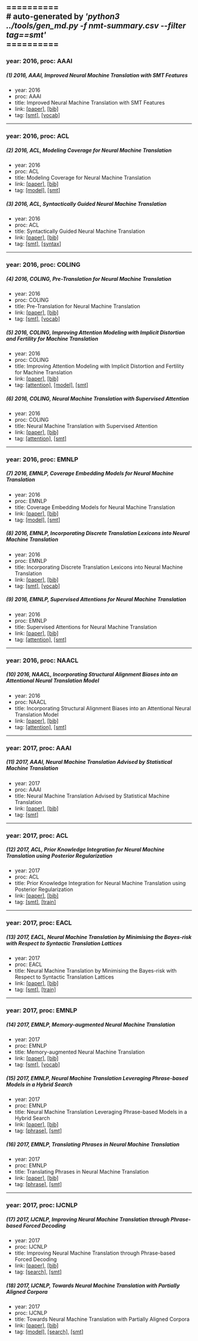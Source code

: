 ==========<br>
\# auto-generated by *'python3 ../tools/gen_md.py -f nmt-summary.csv --filter tag==smt'*<br>==========
-----
### year: 2016, proc: AAAI

##### (1) 2016, AAAI, Improved Neural Machine Translation with SMT Features

* year: 2016
* proc: AAAI
* title: Improved Neural Machine Translation with SMT Features
* link: [[paper]](https://www.aaai.org/ocs/index.php/AAAI/AAAI16/paper/view/12189), [[bib]](https://www.aaai.org/ocs/index.php/AAAI/AAAI16/paper/view/12189.bib)
* tag: [[smt]](smt.md), [[vocab]](vocab.md)


-----
### year: 2016, proc: ACL

##### (2) 2016, ACL, Modeling Coverage for Neural Machine Translation

* year: 2016
* proc: ACL
* title: Modeling Coverage for Neural Machine Translation
* link: [[paper]](http://aclweb.org/anthology/P16-1008), [[bib]](http://aclweb.org/anthology/P16-1008.bib)
* tag: [[model]](model.md), [[smt]](smt.md)


##### (3) 2016, ACL, Syntactically Guided Neural Machine Translation

* year: 2016
* proc: ACL
* title: Syntactically Guided Neural Machine Translation
* link: [[paper]](http://aclweb.org/anthology/P16-2049), [[bib]](http://aclweb.org/anthology/P16-2049.bib)
* tag: [[smt]](smt.md), [[syntax]](syntax.md)


-----
### year: 2016, proc: COLING

##### (4) 2016, COLING, Pre-Translation for Neural Machine Translation

* year: 2016
* proc: COLING
* title: Pre-Translation for Neural Machine Translation
* link: [[paper]](http://aclweb.org/anthology/C16-1172), [[bib]](http://aclweb.org/anthology/C16-1172.bib)
* tag: [[smt]](smt.md), [[vocab]](vocab.md)


##### (5) 2016, COLING, Improving Attention Modeling with Implicit Distortion and Fertility for Machine Translation

* year: 2016
* proc: COLING
* title: Improving Attention Modeling with Implicit Distortion and Fertility for Machine Translation
* link: [[paper]](http://aclweb.org/anthology/C16-1290), [[bib]](http://aclweb.org/anthology/C16-1290.bib)
* tag: [[attention]](attention.md), [[model]](model.md), [[smt]](smt.md)


##### (6) 2016, COLING, Neural Machine Translation with Supervised Attention

* year: 2016
* proc: COLING
* title: Neural Machine Translation with Supervised Attention
* link: [[paper]](http://aclweb.org/anthology/C16-1291), [[bib]](http://aclweb.org/anthology/C16-1291.bib)
* tag: [[attention]](attention.md), [[smt]](smt.md)


-----
### year: 2016, proc: EMNLP

##### (7) 2016, EMNLP, Coverage Embedding Models for Neural Machine Translation

* year: 2016
* proc: EMNLP
* title: Coverage Embedding Models for Neural Machine Translation
* link: [[paper]](http://aclweb.org/anthology/D16-1096), [[bib]](http://aclweb.org/anthology/D16-1096.bib)
* tag: [[model]](model.md), [[smt]](smt.md)


##### (8) 2016, EMNLP, Incorporating Discrete Translation Lexicons into Neural Machine Translation

* year: 2016
* proc: EMNLP
* title: Incorporating Discrete Translation Lexicons into Neural Machine Translation
* link: [[paper]](http://aclweb.org/anthology/D16-1162), [[bib]](http://aclweb.org/anthology/D16-1162.bib)
* tag: [[smt]](smt.md), [[vocab]](vocab.md)


##### (9) 2016, EMNLP, Supervised Attentions for Neural Machine Translation

* year: 2016
* proc: EMNLP
* title: Supervised Attentions for Neural Machine Translation
* link: [[paper]](http://aclweb.org/anthology/D16-1249), [[bib]](http://aclweb.org/anthology/D16-1249.bib)
* tag: [[attention]](attention.md), [[smt]](smt.md)


-----
### year: 2016, proc: NAACL

##### (10) 2016, NAACL, Incorporating Structural Alignment Biases into an Attentional Neural Translation Model

* year: 2016
* proc: NAACL
* title: Incorporating Structural Alignment Biases into an Attentional Neural Translation Model
* link: [[paper]](http://aclweb.org/anthology/N16-1102), [[bib]](http://aclweb.org/anthology/N16-1102.bib)
* tag: [[attention]](attention.md), [[smt]](smt.md)


-----
### year: 2017, proc: AAAI

##### (11) 2017, AAAI, Neural Machine Translation Advised by Statistical Machine Translation

* year: 2017
* proc: AAAI
* title: Neural Machine Translation Advised by Statistical Machine Translation
* link: [[paper]](https://arxiv.org/abs/1610.05150), [[bib]](https://arxiv.org/abs/1610.05150.bib)
* tag: [[smt]](smt.md)


-----
### year: 2017, proc: ACL

##### (12) 2017, ACL, Prior Knowledge Integration for Neural Machine Translation using Posterior Regularization

* year: 2017
* proc: ACL
* title: Prior Knowledge Integration for Neural Machine Translation using Posterior Regularization
* link: [[paper]](http://aclweb.org/anthology/P17-1139), [[bib]](http://aclweb.org/anthology/P17-1139.bib)
* tag: [[smt]](smt.md), [[train]](train.md)


-----
### year: 2017, proc: EACL

##### (13) 2017, EACL, Neural Machine Translation by Minimising the Bayes-risk with Respect to Syntactic Translation Lattices

* year: 2017
* proc: EACL
* title: Neural Machine Translation by Minimising the Bayes-risk with Respect to Syntactic Translation Lattices
* link: [[paper]](http://aclweb.org/anthology/E17-2058), [[bib]](http://aclweb.org/anthology/E17-2058.bib)
* tag: [[smt]](smt.md), [[train]](train.md)


-----
### year: 2017, proc: EMNLP

##### (14) 2017, EMNLP, Memory-augmented Neural Machine Translation

* year: 2017
* proc: EMNLP
* title: Memory-augmented Neural Machine Translation
* link: [[paper]](http://aclweb.org/anthology/D17-1147), [[bib]](http://aclweb.org/anthology/D17-1147.bib)
* tag: [[smt]](smt.md), [[vocab]](vocab.md)


##### (15) 2017, EMNLP, Neural Machine Translation Leveraging Phrase-based Models in a Hybrid Search

* year: 2017
* proc: EMNLP
* title: Neural Machine Translation Leveraging Phrase-based Models in a Hybrid Search
* link: [[paper]](http://aclweb.org/anthology/D17-1149), [[bib]](http://aclweb.org/anthology/D17-1149.bib)
* tag: [[phrase]](phrase.md), [[smt]](smt.md)


##### (16) 2017, EMNLP, Translating Phrases in Neural Machine Translation

* year: 2017
* proc: EMNLP
* title: Translating Phrases in Neural Machine Translation
* link: [[paper]](http://aclweb.org/anthology/D17-1150), [[bib]](http://aclweb.org/anthology/D17-1150.bib)
* tag: [[phrase]](phrase.md), [[smt]](smt.md)


-----
### year: 2017, proc: IJCNLP

##### (17) 2017, IJCNLP, Improving Neural Machine Translation through Phrase-based Forced Decoding

* year: 2017
* proc: IJCNLP
* title: Improving Neural Machine Translation through Phrase-based Forced Decoding
* link: [[paper]](http://aclweb.org/anthology/I17-1016), [[bib]](http://aclweb.org/anthology/I17-1016.bib)
* tag: [[search]](search.md), [[smt]](smt.md)


##### (18) 2017, IJCNLP, Towards Neural Machine Translation with Partially Aligned Corpora

* year: 2017
* proc: IJCNLP
* title: Towards Neural Machine Translation with Partially Aligned Corpora
* link: [[paper]](http://aclweb.org/anthology/I17-1039), [[bib]](http://aclweb.org/anthology/I17-1039.bib)
* tag: [[model]](model.md), [[search]](search.md), [[smt]](smt.md)



